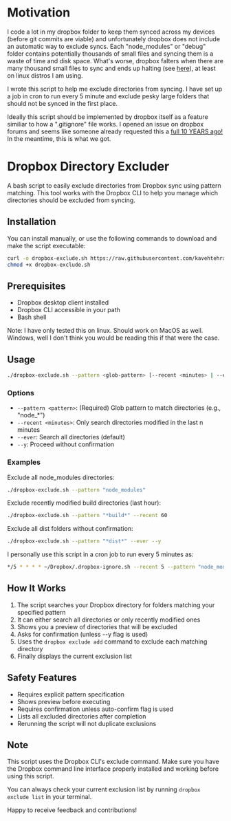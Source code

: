 # Motivation

I code a lot in my dropbox folder to keep them synced across my devices (before git commits are viable) and unfortunately dropbox does not include an automatic way to exclude syncs. Each "node_modules" or "debug" folder contains potentially thousands of small files and syncing them is a waste of time and disk space. What's worse, dropbox falters when there are many thousand small files to sync and ends up halting (see [here](https://www.dropboxforum.com/discussions/101001012/syncing-is-stuck-on-my-linux-devices-what-can-i-do/391587)), at least on linux distros I am using.

I wrote this script to help me exclude directories from syncing. I have set up a job in cron to run every 5 minute and exclude pesky large folders that should not be synced in the first place.

Ideally this script should be implemented by dropbox itself as a feature similiar to how a ".gitignore" file works. I opened an issue on dropbox forums and seems like someone already requested this a [full 10 YEARS ago!](https://www.dropboxforum.com/discussions/101001014/add--dropboxignore-to-automatically-ignore-filesfolders-when-syncing-/811894) In the meantime, this is what we got.

# Dropbox Directory Excluder

A bash script to easily exclude directories from Dropbox sync using pattern matching. This tool works with the Dropbox CLI to help you manage which directories should be excluded from syncing.

## Installation

You can install manually, or use the following commands to download and make the script executable:

```bash
curl -o dropbox-exclude.sh https://raw.githubusercontent.com/kavehtehrani/dropbox-exclude/master/dropbox-exclude.sh
chmod +x dropbox-exclude.sh
```

## Prerequisites

- Dropbox desktop client installed
- Dropbox CLI accessible in your path
- Bash shell

Note: I have only tested this on linux. Should work on MacOS as well. Windows, well I don't think you would be reading this if that were the case.

## Usage

```bash
./dropbox-exclude.sh --pattern <glob-pattern> [--recent <minutes> | --ever] [--y]
```

### Options

- `--pattern <pattern>`: (Required) Glob pattern to match directories (e.g., "node\_\*")
- `--recent <minutes>`: Only search directories modified in the last n minutes
- `--ever`: Search all directories (default)
- `--y`: Proceed without confirmation

### Examples

Exclude all node_modules directories:

```bash
./dropbox-exclude.sh --pattern "node_modules"
```

Exclude recently modified build directories (last hour):

```bash
./dropbox-exclude.sh --pattern "*build*" --recent 60
```

Exclude all dist folders without confirmation:

```bash
./dropbox-exclude.sh --pattern "*dist*" --ever --y
```

I personally use this script in a cron job to run every 5 minutes as:

```bash
*/5 * * * * ~/Dropbox/.dropbox-ignore.sh --recent 5 --pattern "node_modules" --y
```

## How It Works

1. The script searches your Dropbox directory for folders matching your specified pattern
2. It can either search all directories or only recently modified ones
3. Shows you a preview of directories that will be excluded
4. Asks for confirmation (unless --y flag is used)
5. Uses the `dropbox exclude add` command to exclude each matching directory
6. Finally displays the current exclusion list

## Safety Features

- Requires explicit pattern specification
- Shows preview before executing
- Requires confirmation unless auto-confirm flag is used
- Lists all excluded directories after completion
- Rerunning the script will not duplicate exclusions

## Note

This script uses the Dropbox CLI's exclude command. Make sure you have the Dropbox command line interface properly installed and working before using this script.

You can always check your current exclusion list by running `dropbox exclude list` in your terminal.

Happy to receive feedback and contributions!
